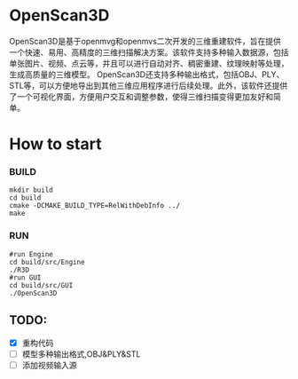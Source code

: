 # OpenScan3D
OpenScan3D是基于openmvg和openmvs二次开发的三维重建软件，旨在提供一个快速、易用、高精度的三维扫描解决方案。该软件支持多种输入数据源，包括单张图片、视频、点云等，并且可以进行自动对齐、稠密重建、纹理映射等处理，生成高质量的三维模型。  OpenScan3D还支持多种输出格式，包括OBJ、PLY、STL等，可以方便地导出到其他三维应用程序进行后续处理。此外，该软件还提供了一个可视化界面，方便用户交互和调整参数，使得三维扫描变得更加友好和简单。

# How to start
### BUILD
``` shell
mkdir build
cd build
cmake -DCMAKE_BUILD_TYPE=RelWithDebInfo ../
make
```
### RUN
``` shell
#run Engine
cd build/src/Engine
./R3D
#run GUI
cd build/src/GUI
./OpenScan3D
```
## TODO:
- [x] 重构代码
- [ ] 模型多种输出格式,OBJ&PLY&STL
- [ ] 添加视频输入源